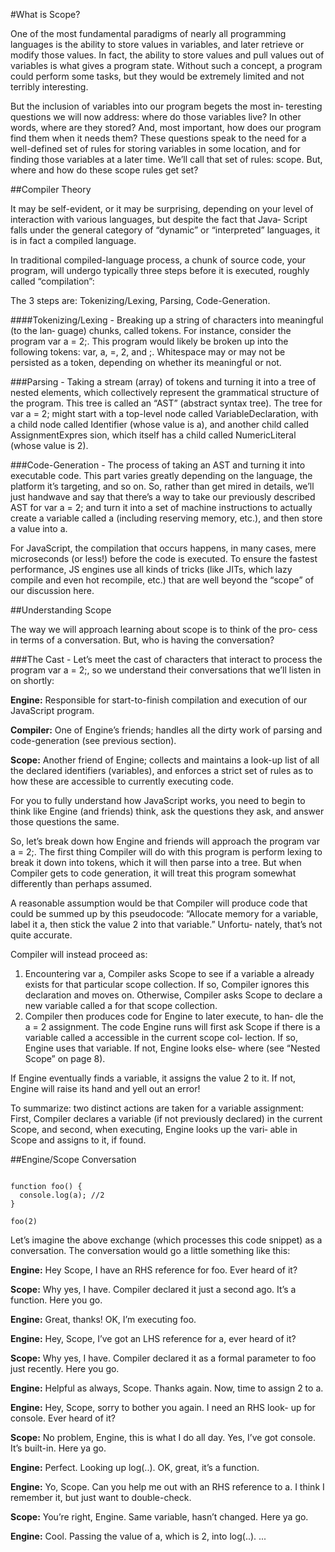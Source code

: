 #What is Scope?

One of the most fundamental paradigms of nearly all programming languages is the ability to store values in variables, and later retrieve or modify those values. In fact, the ability to store values and pull values out of variables is what gives a program state.
Without such a concept, a program could perform some tasks, but they would be extremely limited and not terribly interesting.

But the inclusion of variables into our program begets the most in‐ teresting questions we will now address: where do those variables live? In other words, where are they stored? And, most important, how does our program find them when it needs them?
These questions speak to the need for a well-defined set of rules for storing variables in some location, and for finding those variables at a later time. We’ll call that set of rules: scope. But, where and how do these scope rules get set?

##Compiler Theory

It may be self-evident, or it may be surprising, depending on your level of interaction with various languages, but despite the fact that Java‐ Script falls under the general category of “dynamic” or “interpreted” languages, it is in fact a compiled language. 

In traditional compiled-language process, a chunk of source code, your program, will undergo typically three steps before it is executed, roughly called “compilation”:

The 3 steps are: Tokenizing/Lexing, Parsing, Code-Generation.

####Tokenizing/Lexing - 
Breaking up a string of characters into meaningful (to the lan‐ guage) chunks, called tokens. For instance, consider the program var a = 2;. This program would likely be broken up into the following tokens: var, a, =, 2, and ;. Whitespace may or may not be persisted as a token, depending on whether its meaningful or not.

###Parsing -
Taking a stream (array) of tokens and turning it into a tree of nested elements, which collectively represent the grammatical structure of the program. This tree is called an “AST” (abstract syntax tree).
The tree for var a = 2; might start with a top-level node called VariableDeclaration, with a child node called Identifier (whose value is a), and another child called AssignmentExpres sion, which itself has a child called NumericLiteral (whose value is 2).

###Code-Generation - 
The process of taking an AST and turning it into executable code. This part varies greatly depending on the language, the platform it’s targeting, and so on.
So, rather than get mired in details, we’ll just handwave and say that there’s a way to take our previously described AST for var a = 2; and turn it into a set of machine instructions to actually create a variable called a (including reserving memory, etc.), and then store a value into a.

For JavaScript, the compilation that occurs happens, in many cases, mere microseconds (or less!) before the code is executed. To ensure the fastest performance, JS engines use all kinds of tricks (like JITs, which lazy compile and even hot recompile, etc.) that are well beyond the “scope” of our discussion here.


##Understanding Scope

The way we will approach learning about scope is to think of the pro‐ cess in terms of a conversation. But, who is having the conversation?

###The Cast - 
Let’s meet the cast of characters that interact to process the program var a = 2;, so we understand their conversations that we’ll listen in on shortly:

**Engine:**
  Responsible for start-to-finish compilation and execution of our JavaScript program.

**Compiler:**
  One of Engine’s friends; handles all the dirty work of parsing and code-generation (see previous section).

**Scope:**
  Another friend of Engine; collects and maintains a look-up list of all the declared identifiers (variables), and enforces a strict set of rules as to how these are accessible to currently executing code.

For you to fully understand how JavaScript works, you need to begin to think like Engine (and friends) think, ask the questions they ask, and answer those questions the same.

So, let’s break down how Engine and friends will approach the program var a = 2;.
The first thing Compiler will do with this program is perform lexing to break it down into tokens, which it will then parse into a tree. But when Compiler gets to code generation, it will treat this program somewhat differently than perhaps assumed.

A reasonable assumption would be that Compiler will produce code that could be summed up by this pseudocode: “Allocate memory for a variable, label it a, then stick the value 2 into that variable.” Unfortu‐ nately, that’s not quite accurate.

Compiler will instead proceed as:
1. Encountering var a, Compiler asks Scope to see if a variable a already exists for that particular scope collection. If so, Compiler ignores this declaration and moves on. Otherwise, Compiler asks Scope to declare a new variable called a for that scope collection.
2. Compiler then produces code for Engine to later execute, to han‐ dle the a = 2 assignment. The code Engine runs will first ask Scope if there is a variable called a accessible in the current scope col‐ lection. If so, Engine uses that variable. If not, Engine looks else‐ where (see “Nested Scope” on page 8).

If Engine eventually finds a variable, it assigns the value 2 to it. If not, Engine will raise its hand and yell out an error!

To summarize: two distinct actions are taken for a variable assignment: First, Compiler declares a variable (if not previously declared) in the current Scope, and second, when executing, Engine looks up the vari‐ able in Scope and assigns to it, if found.

##Engine/Scope Conversation

```JS

function foo() {
  console.log(a); //2
}

foo(2)

```
Let’s imagine the above exchange (which processes this code snippet) as a conversation. The conversation would go a little something like this:

**Engine:** Hey Scope, I have an RHS reference for foo. Ever heard of it? 

**Scope:** Why yes, I have. Compiler declared it just a second ago. It’s a
function. Here you go.

**Engine:** Great, thanks! OK, I’m executing foo.

**Engine:** Hey, Scope, I’ve got an LHS reference for a, ever heard of it?

**Scope:** Why yes, I have. Compiler declared it as a formal parameter to foo just recently. Here you go.

**Engine:** Helpful as always, Scope. Thanks again. Now, time to assign 2 to a.

**Engine:** Hey, Scope, sorry to bother you again. I need an RHS look- up for console. Ever heard of it?

**Scope:** No problem, Engine, this is what I do all day. Yes, I’ve got console. It’s built-in. Here ya go.

**Engine:** Perfect. Looking up log(..). OK, great, it’s a function. 

**Engine:** Yo, Scope. Can you help me out with an RHS reference to a.
I think I remember it, but just want to double-check.

**Scope:** You’re right, Engine. Same variable, hasn’t changed. Here ya go.

**Engine:** Cool. Passing the value of a, which is 2, into log(..). ...







